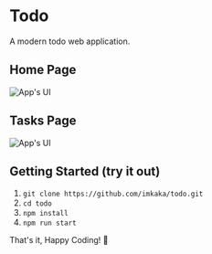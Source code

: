 # Todo

A modern todo web application. 

## Home Page

![App's UI](./src/assets/page-1.PNG)

## Tasks Page

![App's UI](./src/assets/page-2.PNG)


## Getting Started (try it out) 

1. `git clone https://github.com/imkaka/todo.git`
2. `cd todo`
3. `npm install`
4. `npm run start`

That's it, Happy Coding! :tada:
